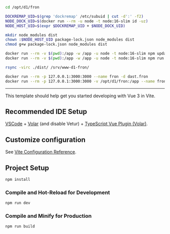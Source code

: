 
```sh
cd /opt/d1/fron

DOCKREMAP_UID=$(grep 'dockremap' /etc/subuid | cut -d':' -f2)
NODE_DOCK_UID=$(docker run --rm -u node -t node:16-slim id -uz)
NODE_HOST_UID=$(expr $DOCKREMAP_UID + $NODE_DOCK_UID)

mkdir node_modules dist
chown :$NODE_HOST_UID package-lock.json node_modules dist
chmod g+w package-lock.json node_modules dist

docker run --rm -v $(pwd):/app -w /app -u node -t node:16-slim npm update
docker run --rm -v $(pwd):/app -w /app -u node -t node:16-slim npm run build

rsync -virc ./dist/ /srv/www-d1-fron/
```
```sh
docker run --rm -p 127.0.0.1:3000:3000 --name fron -d dast.fron
docker run --rm -p 127.0.0.1:3000:3000 -v /opt/d1/fron:/app --name fron -it dast.fron
```


----


This template should help get you started developing with Vue 3 in Vite.

## Recommended IDE Setup

[VSCode](https://code.visualstudio.com/) + [Volar](https://marketplace.visualstudio.com/items?itemName=Vue.volar) (and disable Vetur) + [TypeScript Vue Plugin (Volar)](https://marketplace.visualstudio.com/items?itemName=Vue.vscode-typescript-vue-plugin).

## Customize configuration

See [Vite Configuration Reference](https://vitejs.dev/config/).

## Project Setup

```sh
npm install
```

### Compile and Hot-Reload for Development

```sh
npm run dev
```

### Compile and Minify for Production

```sh
npm run build
```
